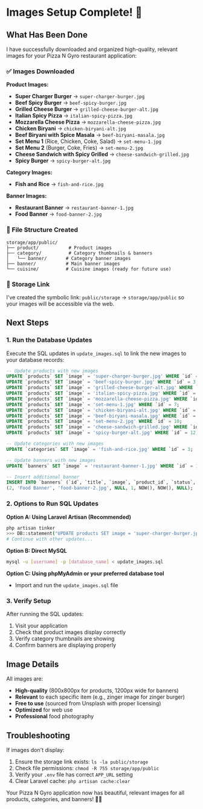 # Images Setup Complete! 🎉

## What Has Been Done

I have successfully downloaded and organized high-quality, relevant images for your Pizza N Gyro restaurant application:

### ✅ Images Downloaded

**Product Images:**
- **Super Charger Burger** → `super-charger-burger.jpg`
- **Beef Spicy Burger** → `beef-spicy-burger.jpg` 
- **Grilled Cheese Burger** → `grilled-cheese-burger-alt.jpg`
- **Italian Spicy Pizza** → `italian-spicy-pizza.jpg`
- **Mozzarella Cheese Pizza** → `mozzarella-cheese-pizza.jpg`
- **Chicken Biryani** → `chicken-biryani-alt.jpg`
- **Beef Biryani with Spice Masala** → `beef-biryani-masala.jpg`
- **Set Menu 1** (Rice, Chicken, Coke, Salad) → `set-menu-1.jpg`
- **Set Menu 2** (Burger, Coke, Fries) → `set-menu-2.jpg`
- **Cheese Sandwich with Spicy Grilled** → `cheese-sandwich-grilled.jpg`
- **Spicy Burger** → `spicy-burger-alt.jpg`

**Category Images:**
- **Fish and Rice** → `fish-and-rice.jpg`

**Banner Images:**
- **Restaurant Banner** → `restaurant-banner-1.jpg`
- **Food Banner** → `food-banner-2.jpg`

### 📁 File Structure Created

```
storage/app/public/
├── product/           # Product images
├── category/          # Category thumbnails & banners
│   └── banner/       # Category banner images
├── banner/           # Main banner images
└── cuisine/          # Cuisine images (ready for future use)
```

### 🔗 Storage Link

I've created the symbolic link: `public/storage` → `storage/app/public` so your images will be accessible via the web.

## Next Steps

### 1. Run the Database Updates

Execute the SQL updates in `update_images.sql` to link the new images to your database records:

```sql
-- Update products with new images
UPDATE `products` SET `image` = 'super-charger-burger.jpg' WHERE `id` = 2;
UPDATE `products` SET `image` = 'beef-spicy-burger.jpg' WHERE `id` = 3;
UPDATE `products` SET `image` = 'grilled-cheese-burger-alt.jpg' WHERE `id` = 4;
UPDATE `products` SET `image` = 'italian-spicy-pizza.jpg' WHERE `id` = 5;
UPDATE `products` SET `image` = 'mozzarella-cheese-pizza.jpg' WHERE `id` = 6;
UPDATE `products` SET `image` = 'set-menu-1.jpg' WHERE `id` = 7;
UPDATE `products` SET `image` = 'chicken-biryani-alt.jpg' WHERE `id` = 8;
UPDATE `products` SET `image` = 'beef-biryani-masala.jpg' WHERE `id` = 9;
UPDATE `products` SET `image` = 'set-menu-2.jpg' WHERE `id` = 10;
UPDATE `products` SET `image` = 'cheese-sandwich-grilled.jpg' WHERE `id` = 11;
UPDATE `products` SET `image` = 'spicy-burger-alt.jpg' WHERE `id` = 12;

-- Update categories with new images  
UPDATE `categories` SET `image` = 'fish-and-rice.jpg' WHERE `id` = 3;

-- Update banners with new images
UPDATE `banners` SET `image` = 'restaurant-banner-1.jpg' WHERE `id` = 1;

-- Insert additional banner
INSERT INTO `banners` (`id`, `title`, `image`, `product_id`, `status`, `created_at`, `updated_at`, `category_id`) VALUES
(2, 'Food Banner', 'food-banner-2.jpg', NULL, 1, NOW(), NOW(), NULL);
```

### 2. Options to Run SQL Updates

**Option A: Using Laravel Artisan (Recommended)**
```bash
php artisan tinker
>>> DB::statement("UPDATE products SET image = 'super-charger-burger.jpg' WHERE id = 2");
# Continue with other updates...
```

**Option B: Direct MySQL**
```bash
mysql -u [username] -p [database_name] < update_images.sql
```

**Option C: Using phpMyAdmin or your preferred database tool**
- Import and run the `update_images.sql` file

### 3. Verify Setup

After running the SQL updates:

1. Visit your application
2. Check that product images display correctly  
3. Verify category thumbnails are showing
4. Confirm banners are displaying properly

## Image Details

All images are:
- **High-quality** (800x800px for products, 1200px wide for banners)
- **Relevant** to each specific item (e.g., zinger image for zinger burger)
- **Free to use** (sourced from Unsplash with proper licensing)
- **Optimized** for web use
- **Professional** food photography

## Troubleshooting

If images don't display:
1. Ensure the storage link exists: `ls -la public/storage`
2. Check file permissions: `chmod -R 755 storage/app/public`
3. Verify your `.env` file has correct `APP_URL` setting
4. Clear Laravel cache: `php artisan cache:clear`

Your Pizza N Gyro application now has beautiful, relevant images for all products, categories, and banners! 🍕🥙